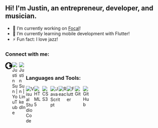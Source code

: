 ## Hi! I'm Justin, an entrepreneur, developer, and musician.

- 🚀 I’m currently working on [Focal][focal]!
- 🌱 I’m currently learning mobile development with Flutter!
- ⚡ Fun fact: I love jazz!

### Connect with me:

[<img align="left" alt="justinsun.me" width="22px" src="https://raw.githubusercontent.com/iconic/open-iconic/master/svg/globe.svg" />][website]
[<img align="left" alt="Justin Sun | YouTube" width="22px" src="https://cdn.jsdelivr.net/npm/simple-icons@v3/icons/youtube.svg" />][youtube]
[<img align="left" alt="Justin Sun | LinkedIn" width="22px" src="https://cdn.jsdelivr.net/npm/simple-icons@v3/icons/linkedin.svg" />][linkedin]

<br />

### Languages and Tools:

<img align="left" alt="Visual Studio Code" width="26px" src="https://img.icons8.com/color/48/000000/visual-studio-code-2019.png" />
<img align="left" alt="HTML5" width="26px" src="https://img.icons8.com/color/48/000000/html-5.png" />
<img align="left" alt="CSS3" width="26px" src="https://img.icons8.com/color/48/000000/css3.png" />
<img align="left" alt="JavaScript" width="26px" src="https://img.icons8.com/color/48/000000/javascript.png" />
<img align="left" alt="React" width="26px" src="https://img.icons8.com/plasticine/100/000000/react.png" />
<img align="left" alt="Flutter" width="26px" src="https://img.icons8.com/color/48/000000/flutter.png" />
<img align="left" alt="Git" width="26px" src="https://img.icons8.com/color/48/000000/git.png" />
<img align="left" alt="GitHub" width="26px" src="https://img.icons8.com/ios-glyphs/30/000000/github.png" />

[website]: https://justinsun.me
[youtube]: https://www.youtube.com/channel/UCq52u1VcV_IyI8TYgNqWZMg
[linkedin]: https://linkedin.com/in/justinsunyt
[focal]: https://focal.technology